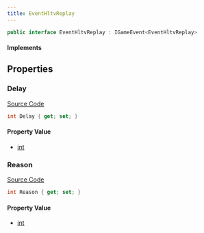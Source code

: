 ```yaml
---
title: EventHltvReplay
---
```


```csharp
public interface EventHltvReplay : IGameEvent<EventHltvReplay>
```

#### Implements

## Properties

### Delay

[Source Code](https://github.com/swiftly-solution/swiftlys2/blob/main/managed/src/SwiftlyS2.Generated/GameEvents/Interfaces/EventHltvReplay.cs#L23)

```csharp
int Delay { get; set; }
```

#### Property Value

- [int](https://learn.microsoft.com/dotnet/api/system.int32)

### Reason

[Source Code](https://github.com/swiftly-solution/swiftlys2/blob/main/managed/src/SwiftlyS2.Generated/GameEvents/Interfaces/EventHltvReplay.cs#L30)

```csharp
int Reason { get; set; }
```

#### Property Value

- [int](https://learn.microsoft.com/dotnet/api/system.int32)

